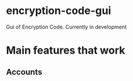 # encryption-code-gui
Gui of Encryption Code. Currently in development

# Main features that work
## Accounts
